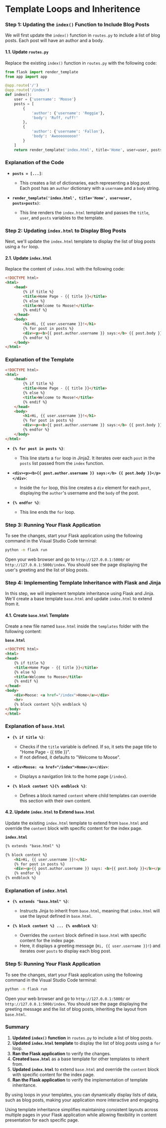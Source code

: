 # Template Loops and Inheritence

### Step 1: Updating the `index()` Function to Include Blog Posts

We will first update the `index()` function in `routes.py` to include a list of blog posts. Each post will have an author and a body.

#### 1.1. Update `routes.py`

Replace the existing `index()` function in `routes.py` with the following code:

```python
from flask import render_template
from app import app

@app.route('/')
@app.route('/index')
def index():
    user = {'username': 'Moose'}
    posts = [
        {
            'author': {'username': 'Reggie'},
            'body': 'Ruff, ruff!'
        },
        {
            'author': {'username': 'Fallon'},
            'body': 'Awooooooooo!'
        }
    ]
    return render_template('index.html', title='Home', user=user, posts=posts)
```

### Explanation of the Code

- **`posts = [...]`**:
  - This creates a list of dictionaries, each representing a blog post. Each post has an `author` dictionary with a `username` and a `body` string.

- **`render_template('index.html', title='Home', user=user, posts=posts)`**:
  - This line renders the `index.html` template and passes the `title`, `user`, and `posts` variables to the template.

### Step 2: Updating `index.html` to Display Blog Posts

Next, we'll update the `index.html` template to display the list of blog posts using a `for` loop.

#### 2.1. Update `index.html`

Replace the content of `index.html` with the following code:

```html
<!DOCTYPE html>
<html>
    <head>
        {% if title %}
        <title>Home Page - {{ title }}</title>
        {% else %}
        <title>Welcome to Moose!</title>
        {% endif %}
    </head>
    <body>
        <h1>Hi, {{ user.username }}!</h1>
        {% for post in posts %}
        <div><p><b>{{ post.author.username }} says:</b> {{ post.body }}</p></div>
        {% endfor %}
    </body>
</html>
```

### Explanation of the Template

```html
<!DOCTYPE html>
<html>
    <head>
        {% if title %}
        <title>Home Page - {{ title }}</title>
        {% else %}
        <title>Welcome to Moose!</title>
        {% endif %}
    </head>
    <body>
        <h1>Hi, {{ user.username }}!</h1>
        {% for post in posts %}
        <div><p><b>{{ post.author.username }} says:</b> {{ post.body }}</p></div>
        {% endfor %}
    </body>
</html>
```

- **`{% for post in posts %}`**:
  - This line starts a `for` loop in Jinja2. It iterates over each `post` in the `posts` list passed from the `index` function.

- **`<div><p><b>{{ post.author.username }} says:</b> {{ post.body }}</p></div>`**:
  - Inside the `for` loop, this line creates a `div` element for each `post`, displaying the `author`'s username and the `body` of the post.

- **`{% endfor %}`**:
  - This line ends the `for` loop.

### Step 3: Running Your Flask Application

To see the changes, start your Flask application using the following command in the Visual Studio Code terminal:

```bash
python -m flask run
```

Open your web browser and go to `http://127.0.0.1:5000/` or `http://127.0.0.1:5000/index`. You should see the page displaying the user's greeting and the list of blog posts.


### Step 4: Implementing Template Inheritance with Flask and Jinja

In this step, we will implement template inheritance using Flask and Jinja. We'll create a base template `base.html` and update `index.html` to extend from it.

#### 4.1. Create `base.html` Template

Create a new file named `base.html` inside the `templates` folder with the following content:

**`base.html`**

```html
<!DOCTYPE html>
<html>
<head>
    {% if title %}
    <title>Home Page - {{ title }}</title>
    {% else %}
    <title>Welcome to Moose</title>
    {% endif %}
</head>
<body>
    <div>Moose: <a href="/index">Home</a></div>
    <hr>
    {% block content %}{% endblock %}
</body>
</html>
```

### Explanation of `base.html`

- **`{% if title %}`**:
  - Checks if the `title` variable is defined. If so, it sets the page title to "Home Page - {{ title }}".
  - If not defined, it defaults to "Welcome to Moose".

- **`<div>Moose: <a href="/index">Home</a></div>`**:
  - Displays a navigation link to the home page (`/index`).

- **`{% block content %}{% endblock %}`**:
  - Defines a block named `content` where child templates can override this section with their own content.

#### 4.2. Update `index.html` to Extend `base.html`

Update the existing `index.html` template to extend from `base.html` and override the `content` block with specific content for the index page.

**`index.html`**

```html
{% extends "base.html" %}

{% block content %}
    <h1>Hi, {{ user.username }}!</h1>
    {% for post in posts %}
    <div><p>{{ post.author.username }} says: <b>{{ post.body }}</b></p></div>
    {% endfor %}
{% endblock %}
```

### Explanation of `index.html`

- **`{% extends "base.html" %}`**:
  - Instructs Jinja to inherit from `base.html`, meaning that `index.html` will use the layout defined in `base.html`.

- **`{% block content %} ... {% endblock %}`**:
  - Overrides the `content` block defined in `base.html` with specific content for the index page.
  - Here, it displays a greeting message (`Hi, {{ user.username }}!`) and iterates over `posts` to display each blog post.

### Step 5: Running Your Flask Application

To see the changes, start your Flask application using the following command in the Visual Studio Code terminal:

```bash
python -m flask run
```

Open your web browser and go to `http://127.0.0.1:5000/` or `http://127.0.0.1:5000/index`. You should see the page displaying the greeting message and the list of blog posts, inheriting the layout from `base.html`.

### Summary

1. **Updated `index()` function** in `routes.py` to include a list of blog posts.
2. **Updated `index.html` template** to display the list of blog posts using a `for` loop.
3. **Ran the Flask application** to verify the changes.
4. **Created `base.html`** as a base template for other templates to inherit from.
5. **Updated `index.html`** to extend `base.html` and override the `content` block with specific content for the index page.
6. **Ran the Flask application** to verify the implementation of template inheritance.

By using loops in your templates, you can dynamically display lists of data, such as blog posts, making your application more interactive and engaging.

Using template inheritance simplifies maintaining consistent layouts across multiple pages in your Flask application while allowing flexibility in content presentation for each specific page.